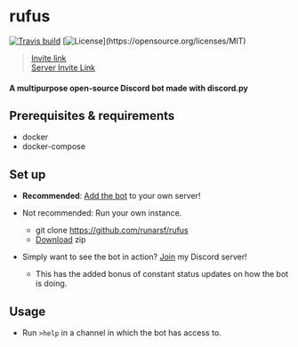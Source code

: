 # **rufus**

[![Travis build](https://travis-ci.org/runarsf/rufus.svg?branch=master)](https://travis-ci.org/runarsf/rufus)
[![License](https://img.shields.io/badge/License-MIT-yellow.svg?)](https://opensource.org/licenses/MIT)
> [Invite link](https://discordapp.com/oauth2/authorize?client_id=387390496038977536&scope=bot&permissions=2146958591)
<br/>[Server Invite Link](https://discord.me/shindeiru)

#### A multipurpose open-source Discord bot made with discord.py

## Prerequisites & requirements
- docker
- docker-compose

## Set up
- **Recommended**: [Add the bot](https://discordapp.com/oauth2/authorize?client_id=387390496038977536&scope=bot&permissions=2146958591) to your own server!
- Not recommended: Run your own instance.
    - git clone https://github.com/runarsf/rufus
    - [Download](https://github.com/runarsf/rufus/archive/master.zip) zip


- Simply want to see the bot in action? [Join](https://discord.me/shindeiru) my Discord server!
    - This has the added bonus of constant status updates on how the bot is doing.

## Usage
- Run `>help` in a channel in which the bot has access to.
